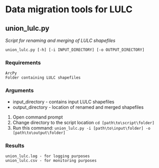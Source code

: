 # Data migration tools for LULC

## union_lulc.py

*Script for renaming and merging of LULC shapefiles*

```
union_lulc.py [-h] [-i INPUT_DIRECTORY] [-o OUTPUT_DIRECTORY]
```

### Requirements
```
ArcPy
Folder containing LULC shapefiles
```

### Arguments
* input_directory - contains input LULC shapefiles
* output_directory - location of renamed and merged shapefiles

1. Open command prompt
1. Change directory to the script location `cd [path\to\script\folder]`
1. Run this command: `union_lulc.py -i [path\to\input\folder] -o [path\to\output\folder]`

### Results

```
union_lulc.log - for logging purposes
union_lulc.csv - for monitoring purposes

